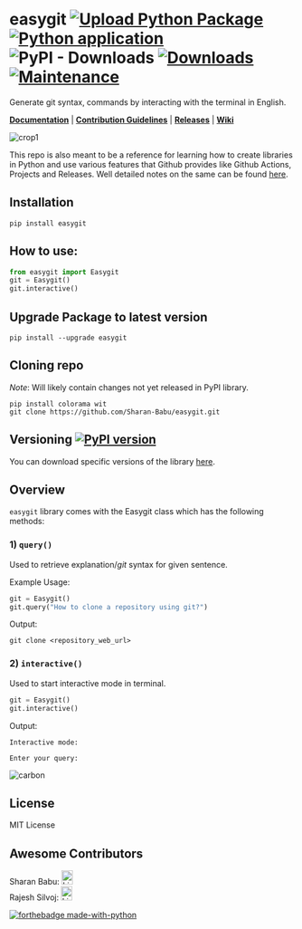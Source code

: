 # easygit [![Upload Python Package](https://github.com/Sharan-Babu/easygit/actions/workflows/python-publish.yml/badge.svg)](https://github.com/Sharan-Babu/easygit/actions/workflows/python-publish.yml) [![Python application](https://github.com/Sharan-Babu/easygit/actions/workflows/python-app.yml/badge.svg)](https://github.com/Sharan-Babu/easygit/actions/workflows/python-app.yml) ![PyPI - Downloads](https://img.shields.io/pypi/dw/easygit) [![Downloads](https://static.pepy.tech/personalized-badge/easygit?period=total&units=international_system&left_color=grey&right_color=green&left_text=Total%20Downloads)](https://pepy.tech/project/easygit) [![Maintenance](https://img.shields.io/badge/Maintained%3F-yes-green.svg)](https://pypi.org/project/easygit/)

Generate git syntax, commands by interacting with the terminal in English.

[**Documentation**](https://github.com/Sharan-Babu/easygit/wiki/Documentation) | [**Contribution Guidelines**](https://github.com/Sharan-Babu/easygit/wiki/Contribution) | [**Releases**](https://github.com/Sharan-Babu/easygit/releases) | [**Wiki**](https://github.com/Sharan-Babu/easygit/wiki)

![crop1](https://user-images.githubusercontent.com/65604809/125606457-12ef44ca-2110-481b-b797-00528e863635.jpeg)


This repo is also meant to be a reference for learning how to create libraries in Python and use various features that Github provides like Github Actions, Projects and Releases. Well detailed notes on the same can be found [here](https://github.com/Sharan-Babu/easygit/wiki).

## Installation
~~~
pip install easygit
~~~

## How to use:
~~~python
from easygit import Easygit
git = Easygit()
git.interactive()
~~~

## Upgrade Package to latest version
~~~
pip install --upgrade easygit
~~~

## Cloning repo 
_Note_: Will likely contain changes not yet released in PyPI library.
~~~
pip install colorama wit
git clone https://github.com/Sharan-Babu/easygit.git
~~~

## Versioning [![PyPI version](https://badge.fury.io/py/easygit.svg)](https://badge.fury.io/py/easygit)
You can download specific versions of the library [here](https://github.com/Sharan-Babu/easygit/releases).

## Overview

`easygit` library comes with the Easygit class which has the following methods:
### 1) `query()` 
Used to retrieve explanation/_git_ syntax for given sentence.

Example Usage:
~~~python
git = Easygit()
git.query("How to clone a repository using git?")
~~~

Output:<br>
~~~
git clone <repository_web_url>
~~~

### 2) `interactive()` 
Used to start interactive mode in terminal.
~~~python
git = Easygit()
git.interactive()
~~~

Output:<br>
~~~
Interactive mode:

Enter your query: 
~~~
![carbon](https://user-images.githubusercontent.com/65604809/125470522-8da84acf-0e7e-450e-927a-2484ffde3732.png)

## License
MIT License

## Awesome Contributors

Sharan Babu: [<img src="https://github.com/sainiteshb/sainiteshb/blob/master/assets/Linkedin.svg" alt="Linkedin Logo" width="20" height="25">](https://www.linkedin.com/in/sharan-babu-39a757197/) <br>
Rajesh Silvoj: [<img src="https://github.com/sainiteshb/sainiteshb/blob/master/assets/Linkedin.svg" alt="Linkedin Logo" width="20" height="25">](https://www.linkedin.com/in/silvoj-rajesh-kumar-ba655b1a7/) <br>


[![forthebadge made-with-python](http://ForTheBadge.com/images/badges/made-with-python.svg)](https://www.python.org/)
